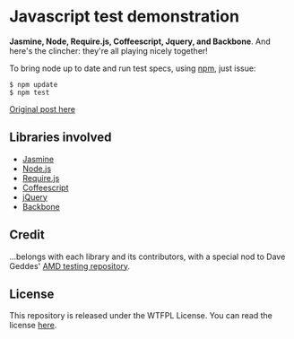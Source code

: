 Javascript test demonstration
=============================

**Jasmine, Node, Require.js, Coffeescript, Jquery, and Backbone**. And here's the clincher: they're all playing nicely together!

To bring node up to date and run test specs, using [npm](http://npmjs.org/), just issue:

    $ npm update
    $ npm test

[Original post here](http://blog.rjzaworski.com/2012/07/testing-with-node-jasmine-and-require-js-part-ii/)

Libraries involved
------------------

* [Jasmine](https://github.com/pivotal/jasmine)
* [Node.js](http://nodejs.org/)
* [Require.js](http://requirejs.org/)
* [Coffeescript](http://jashkenas.github.com/coffee-script/)
* [jQuery](http://jquery.com)
* [Backbone](documentcloud.github.com/backbone/)

Credit
-----

...belongs with each library and its contributors, with a special nod to Dave Geddes' [AMD testing repository](https://github.com/geddesign/amd-testing).

License
-------

This repository is released under the WTFPL License. You can read the license [here](http://sam.zoy.org/wtfpl/).
